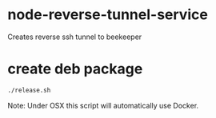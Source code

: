 # node-reverse-tunnel-service
Creates reverse ssh tunnel to beekeeper



# create deb package
```bash
./release.sh
```
Note: Under OSX this script will automatically use Docker.  